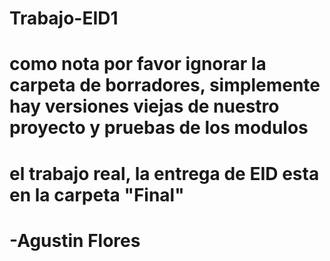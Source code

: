 # Trabajo-EID1
# como nota por favor ignorar la carpeta de borradores, simplemente hay versiones viejas de nuestro proyecto y pruebas de los modulos
# el trabajo real, la entrega de EID esta en la carpeta "Final"
# -Agustin Flores